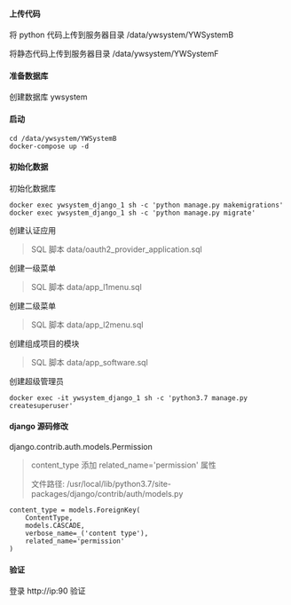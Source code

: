 #### 上传代码

将 python 代码上传到服务器目录 /data/ywsystem/YWSystemB

将静态代码上传到服务器目录 /data/ywsystem/YWSystemF



#### 准备数据库

创建数据库 ywsystem



#### 启动

```
cd /data/ywsystem/YWSystemB
docker-compose up -d
```



#### 初始化数据

初始化数据库

```
docker exec ywsystem_django_1 sh -c 'python manage.py makemigrations'
docker exec ywsystem_django_1 sh -c 'python manage.py migrate'
```

创建认证应用

> SQL 脚本 data/oauth2_provider_application.sql

创建一级菜单

> SQL 脚本 data/app_l1menu.sql

创建二级菜单

> SQL 脚本 data/app_l2menu.sql

创建组成项目的模块

> SQL 脚本 data/app_software.sql

创建超级管理员

```
docker exec -it ywsystem_django_1 sh -c 'python3.7 manage.py createsuperuser'
```



#### django 源码修改

django.contrib.auth.models.Permission

> content_type 添加 related_name='permission'  属性
>
> 文件路径: /usr/local/lib/python3.7/site-packages/django/contrib/auth/models.py

```
content_type = models.ForeignKey(
    ContentType,
    models.CASCADE,
    verbose_name=_('content type'),
    related_name='permission'
)
```



#### 验证

登录 http://ip:90 验证

